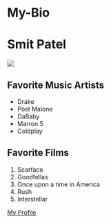 # My-Bio
<!DOCTYPE html>
<html>
<head>
    <title>Smit Patel</title>
    <link rel="stylesheet" href="styles.css">
</head>
    <body> 
        <div>
            <h1> Smit Patel</h1>
        </div>
        <div>        
            <img src="photo.jpg" id="photo">
        </div>    
        <div>
            <h2>Favorite Music Artists</h2>
            <ul>
                <li>Drake</li>
                <li>Post Malone</li>
                <li>DaBaby</li>
                <li>Marron 5</li>
                <li>Coldplay</li>
            </ul>
        </div>
        <div>    
            <h2>Favorite Films</h2>       
            <ol>
                <li>Scarface</li>
                <li>Goodfellas</li>
                <li>Once upon a time in America</li>
                <li>Rush</li>
                <li>Interstellar</li>
            </ol>
        </div>
        <div>   
            <a href="https://www.facebook.com/DevilSmit">My Profile</a>
        </div>    
    </body>
</html>

